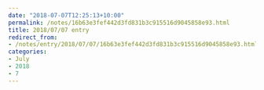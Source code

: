 ```yaml
---
date: "2018-07-07T12:25:13+10:00"
permalink: /notes/16b63e3fef442d3fd831b3c915516d9045858e93.html
title: 2018/07/07 entry
redirect_from:
- /notes/entry/2018/07/07/16b63e3fef442d3fd831b3c915516d9045858e93.html
categories:
- July
- 2018
- 7
---
```

